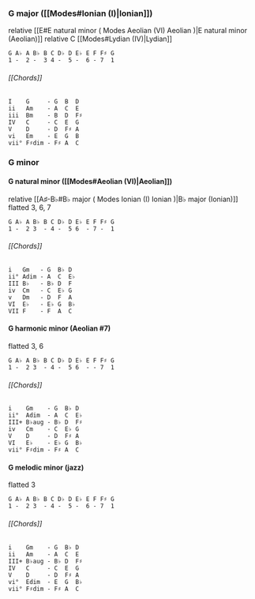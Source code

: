 ### G major ([[Modes#Ionian (I)|Ionian]])
relative [[E#E natural minor ( Modes Aeolian (VI) Aeolian )|E natural minor (Aeolian)]]
relative C [[Modes#Lydian (IV)|Lydian]]

	G A♭ A B♭ B C D♭ D E♭ E F F♯ G
	1 -  2 -  3 4 -  5 -  6 - 7  1

###### [[Chords]]

	I    G     - G  B  D
	ii   Am    - A  C  E
	iii  Bm    - B  D  F♯
	IV   C     - C  E  G
	V    D     - D  F♯ A
	vi   Em    - E  G  B
	vii° F♯dim - F♯ A  C

### G minor

#### G natural minor ([[Modes#Aeolian (VI)|Aeolian]])
relative [[A♯-B♭#B♭ major ( Modes Ionian (I) Ionian )|B♭ major (Ionian)]]
flatted 3, 6, 7

	G A♭ A B♭ B C D♭ D E♭ E F F♯ G
	1 -  2 3  - 4 -  5 6  - 7 -  1

###### [[Chords]]

	i   Gm   - G  B♭ D
	ii° Adim - A  C  E♭
	III B♭   - B♭ D  F
	iv  Cm   - C  E♭ G
	v   Dm   - D  F  A
	VI  E♭   - E♭ G  B♭
	VII F    - F  A  C

#### G harmonic minor (Aeolian #7)
flatted 3, 6

	G A♭ A B♭ B C D♭ D E♭ E F F♯ G
	1 -  2 3  - 4 -  5 6  - - 7  1

###### [[Chords]]

	i    Gm    - G  B♭ D
	ii°  Adim  - A  C  E♭
	III+ B♭aug - B♭ D  F♯
	iv   Cm    - C  E♭ G
	V    D     - D  F♯ A
	VI   E♭    - E♭ G  B♭
	vii° F♯dim - F♯ A  C

#### G melodic minor (jazz)
flatted 3

	G A♭ A B♭ B C D♭ D E♭ E F F♯ G
	1 -  2 3  - 4 -  5 -  6 - 7  1

###### [[Chords]]

	i    Gm    - G  B♭ D
	ii   Am    - A  C  E
	III+ B♭aug - B♭ D  F♯
	IV   C     - C  E  G
	V    D     - D  F♯ A
	vi°  Edim  - E  G  B♭
	vii° F♯dim - F♯ A  C
